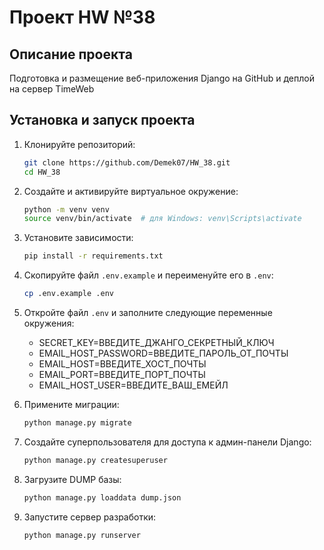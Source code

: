 # Проект HW №38 

## Описание проекта

Подготовка и размещение веб-приложения Django на GitHub и деплой на сервер TimeWeb

## Установка и запуск проекта

1. Клонируйте репозиторий:
    ```bash
    git clone https://github.com/Demek07/HW_38.git
    cd HW_38
    ```

2. Создайте и активируйте виртуальное окружение:
    ```bash
    python -m venv venv
    source venv/bin/activate  # для Windows: venv\Scripts\activate
    ```

3. Установите зависимости:
    ```bash
    pip install -r requirements.txt
    ```

4. Скопируйте файл `.env.example` и переименуйте его в `.env`:
    ```bash
    cp .env.example .env
    ```

5. Откройте файл `.env` и заполните следующие переменные окружения:
	- SECRET_KEY=ВВЕДИТЕ_ДЖАНГО_СЕКРЕТНЫЙ_КЛЮЧ
	- EMAIL_HOST_PASSWORD=ВВЕДИТЕ_ПАРОЛЬ_ОТ_ПОЧТЫ
	- EMAIL_HOST=ВВЕДИТЕ_ХОСТ_ПОЧТЫ
	- EMAIL_PORT=ВВЕДИТЕ_ПОРТ_ПОЧТЫ
	- EMAIL_HOST_USER=ВВЕДИТЕ_ВАШ_ЕМЕЙЛ

6. Примените миграции:
    ```bash
    python manage.py migrate
    ```

7. Создайте суперпользователя для доступа к админ-панели Django:
    ```bash
    python manage.py createsuperuser
    ```

8. Загрузите DUMP базы:
    ```bash
	python manage.py loaddata dump.json
    ```

9. Запустите сервер разработки:
    ```bash
    python manage.py runserver
    ```

